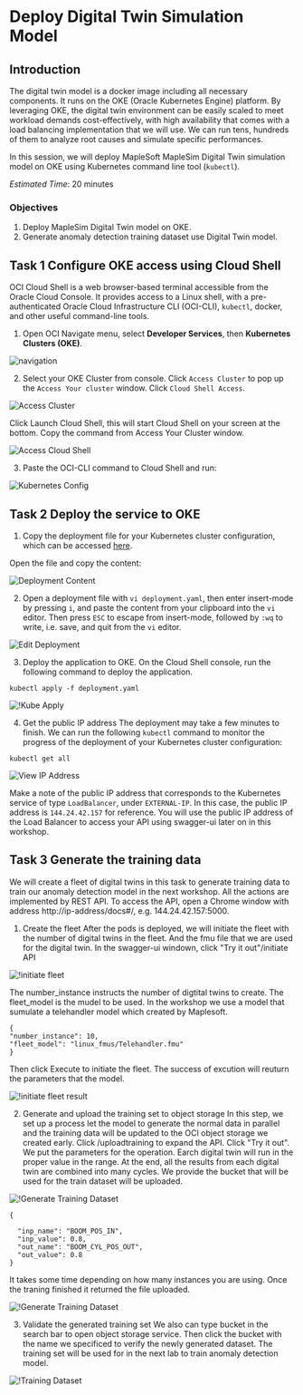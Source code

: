 # Deploy Digital Twin Simulation Model


## Introduction
The digital twin model is a docker image including all necessary components. It runs on the OKE (Oracle Kubernetes Engine) platform. By leveraging OKE, the digital twin environment can be easily scaled to meet workload demands cost-effectively, with high availability that comes with a load balancing implementation that we will use. We can run tens, hundreds of them to analyze root causes and simulate specific performances.

In this session, we will deploy MapleSoft MapleSim Digital Twin simulation model on OKE using Kubernetes command line tool (`kubectl`).

*Estimated Time*: 20 minutes



### Objectives
1. Deploy MapleSim Digital Twin model on OKE.
2. Generate anomaly detection training dataset use Digital Twin model.


## Task 1 Configure OKE access using Cloud Shell

OCI Cloud Shell is a web browser-based terminal accessible from the Oracle Cloud Console. It provides access to a Linux shell, with a pre-authenticated Oracle Cloud Infrastructure CLI (OCI-CLI), `kubectl`, docker, and other useful command-line tools.
1. Open OCI Navigate menu, select **Developer Services**, then **Kubernetes Clusters (OKE)**. 

![navigation](./images/navigation_menu.png " ")

2. Select your OKE Cluster from console. Click `Access Cluster` to pop up the `Access Your cluster` window. Click `Cloud Shell Access`.

![Access Cluster](./images/access-cluster.png)

Click Launch Cloud Shell, this will start Cloud Shell on your screen at the bottom. Copy the command from Access Your Cluster window.

![Access Cloud Shell](./images/launch_cloud_shell.png)


3. Paste the OCI-CLI command to Cloud Shell and run:

![Kubernetes Config](./images/cloud-console-kube.png)

## Task 2 Deploy the service to OKE

1. Copy the deployment file for your Kubernetes cluster configuration, which can be accessed [here](https://github.com/tonyora/oci/blob/main/digital-twin/02-deploy-digitaltwin-simulation/file/digitaltwin.yaml).

Open the file and copy the content:

![Deployment Content](./images/deployment-file.png)

2. Open a deployment file with `vi deployment.yaml`, then enter insert-mode by pressing `i`, and paste the content from your clipboard into the `vi` editor. Then press `ESC` to escape from insert-mode, followed by `:wq` to write, i.e. save, and quit from the `vi` editor.

![Edit Deployment](./images/edit-deployment.png)

3. Deploy the application to OKE. 
On the Cloud Shell console, run the following command to deploy the application.

`kubectl apply -f deployment.yaml`

![!Kube Apply](./images/kube-apply.png)

4. Get the public IP address
The deployment may take a few minutes to finish. We can run the following `kubectl` command to monitor the progress of the deployment of your Kubernetes cluster configuration:

`kubectl get all`

![View IP Address](./images/view-kubenetes.png)

Make a note of the public IP address that corresponds to the Kubernetes service of type `LoadBalancer`, under `EXTERNAL-IP`. In this case, the public IP address is `144.24.42.157` for reference. You will use the public IP address of the Load Balancer to access your API using swagger-ui  later on in this workshop.

## Task 3 Generate the training data
We will create a fleet of digital twins in this task to generate training data to train our anomaly detection model in the next workshop. All the actions are implemented by REST API. To access the API, open a Chrome window with address http://ip-address/docs#/, e.g. 144.24.42.157:5000.
1. Create the fleet
After the pods is deployed, we will initiate the fleet with the number of digital twins in the fleet. And the fmu file that we are used for the digital twin. In the swagger-ui windown, click "Try it out"/initiate API 

![!initiate fleet](./images/initiate-fleet.png)

The number_instance instructs the number of digtital twins to create. The fleet_model is the mudel to be used. In the workshop we use a model that sumulate a telehandler model which created by Maplesoft. 

~~~
{
"number_instance": 10,
"fleet_model": "linux_fmus/Telehandler.fmu"
}
~~~

Then click Execute to initiate the fleet. The success of excution will reuturn the parameters that the model.

![!initiate fleet result](./images/initiate-fleet-res.png)

2. Generate and upload the training set to object storage
In this step, we set up a process let the model to generate the normal data in parallel and the training data will be updated to the OCI object storage we created early. Click /uploadtraining to expand the API. Click "Try it out". We put the parameters for the operation. Earch digital twin will run in the proper value in the range. At the end, all the results from each digital twin are combined into many cycles. We provide the bucket that will be used for the train dataset will be uploaded.

![!Generate Training Dataset](./images/generate-training.png)

~~~
{
 
  "inp_name": "BOOM_POS_IN",
  "inp_value": 0.8,
  "out_name": "BOOM_CYL_POS_OUT",
  "out_value": 0.8
}
~~~

It takes some time depending on how many instances you are using. Once the traning finished it returned the file uploaded. 

![!Generate Training Dataset](./images/generate-training.png)

3. Validate the generated training set
We also can type bucket in the search bar to open object storage service. Then click the bucket with the name we specificed to verify the newly generated dataset. The training set will be used for in the next lab to train anomaly detection model.

![!Training Dataset](./images/training-bucket.png)

